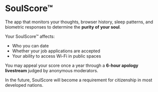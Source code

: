 # SoulScore™

The app that monitors your thoughts, browser history, sleep patterns, and biometric responses to determine the **purity of your soul**.

Your SoulScore™ affects:
- Who you can date
- Whether your job applications are accepted
- Your ability to access Wi-Fi in public spaces

You may appeal your score once a year through a **6-hour apology livestream** judged by anonymous moderators.

In the future, SoulScore will become a requirement for citizenship in most developed nations.
